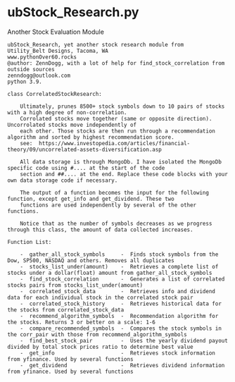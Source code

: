 # ubStock_Research.py
Another Stock Evaluation Module

    ubStock_Research, yet another stock research module from
    Utility_Belt Designs, Tacoma, WA
    www.pythonOver60.rocks
    @author: ZennDogg, with a lot of help for find_stock_correlation from outside sources
    zenndogg@outlook.com
    python 3.9.

    class CorrelatedStockResearch:

        Ultimately, prunes 8500+ stock symbols down to 10 pairs of stocks with a high degree of non-correlation.
        Corrolated stocks move together (same or opposite direction). Uncorrolated stocks move independently of
        each other. Those stocks are then run through a recommendation algorithm and sorted by highest recommendation score.
        see:  https://www.investopedia.com/articles/financial-theory/09/uncorrelated-assets-diversification.asp

        All data storage is through MongoDb. I have isolated the MongoDb specific code using #.... at the start of the code
        section and ##.... at the end. Replace these code blocks with your own data storage code if necessary.

        The output of a function becomes the input for the following function, except get_info and get_dividend. These two 
        functions are used independently by several of the other functions.

        Notice that as the number of symbols decreases as we progress through this class, the amount of data collected increases.

    Function List:

        -  gather_all_stock_symbols     -  Finds stock symbols from the Dow, SP500, NASDAQ and others. Removes all duplicates
        -  stocks_list_under(amount)    -  Retrieves a complete list of stocks under a dollar(float) amount from gather_all_stock_symbols
        -  find_stock_correlation       -  Generates a list of correlated stocks pairs from stocks_list_under(amount)
        -  correlated_stock_data        -  Retrieves info and dividend data for each individual stock in the correlated stock pair
        -  correlated_stock_history     -  Retrieves historical data for the stocks from correlated_stock_data
        -  recommend_algorithm_symbols  -  Recommendation algorithm for the stocks. Returns 3 or better on a scale: 1-6
        -  compare_recommended_symbols  -  Compares the stock symbols in the corr_pair with those from recommend_algorithm_symbols
        -  find_best_stock_pair         -  Uses the yearly dividend payout divided by total stock prices ratio to determine best value
        -  get_info                     -  Retrieves stock information from yfinance. Used by several functions
        -  get_dividend                 -  Retrieves dividend information from yfinance. Used by several functions
